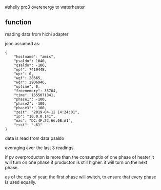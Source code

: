 #shelly pro3 overenergy to waterheater

## function

reading data from hichi adapter

json assumed as:

    {
        "hostname": "amis",
        "psaldo": 1040,
        "qsaldo": -186,
        "wpf": 7419448,
        "wpr": 0,
        "wqf": 28565,
        "wqr": 2906946,
        "uptime": 0,
        "freememory": 35704,
        "time": 1555071841,
        "phase1": -100,
        "phase2": -100,
        "phase3": -100,
        "zeit": "2019-04-12 14:24:01",
        "ip": "10.0.0.141",
        "mac": "DC:4F:22:66:0B:A1",
        "rssi": "-61"
    }

data is read from data.psaldo

averaging aver the last 3 readings.

if pv overproducton is more than the consumptio of one phase of heater it will turn on one phase
if producton is still higher. it will turn on the next phase.

as of the day of year, the first phase will switch, to ensure that every phase is used equally.


